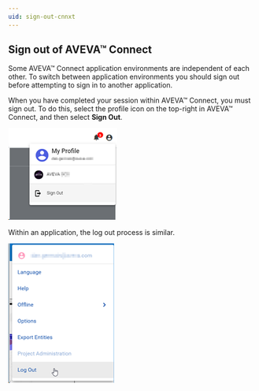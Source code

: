 ```yaml
---
uid: sign-out-cnnxt
---
```


## Sign out of AVEVA™ Connect

Some AVEVA™ Connect application environments are independent of each other. To switch between application environments you should sign out before attempting to sign in to another application.

When you have completed your session within AVEVA™ Connect, you must sign out. To do this, select the profile icon on the top-right in AVEVA™ Connect, and then select **Sign Out**. 

![Sign out of Connect](images/sign-out-cnnxt.png)
 
Within an application, the log out process is similar. 

![Sign out of an application](images/sign-out-app.png)

